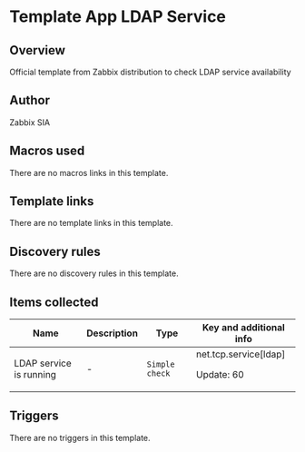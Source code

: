 # Template App LDAP Service

## Overview

Official template from Zabbix distribution to check LDAP service availability

## Author

Zabbix SIA

## Macros used

There are no macros links in this template.

## Template links

There are no template links in this template.

## Discovery rules

There are no discovery rules in this template.

## Items collected

|Name|Description|Type|Key and additional info|
|----|-----------|----|----|
|LDAP service is running|<p>-</p>|`Simple check`|net.tcp.service[ldap]<p>Update: 60</p>|
## Triggers

There are no triggers in this template.

